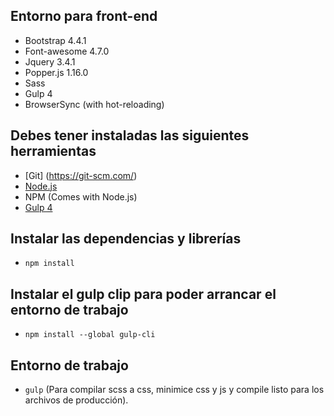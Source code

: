 ## Entorno para front-end 
- Bootstrap 4.4.1
- Font-awesome 4.7.0
- Jquery 3.4.1
- Popper.js 1.16.0
- Sass
- Gulp 4 
- BrowserSync (with hot-reloading)

## Debes tener instaladas las siguientes herramientas
- [Git] (https://git-scm.com/)
- [Node.js](https://nodejs.org/en/download/ "Node Js")
-  NPM (Comes with Node.js)
- [Gulp 4](https://gulpjs.com/ "Gulp")

## Instalar las dependencias y librerías
-	`npm install`
## Instalar el gulp clip para poder arrancar el entorno de trabajo
-  `npm install --global gulp-cli`

## Entorno de trabajo
- `gulp` (Para compilar scss a css, minimice css y js y compile listo para los archivos de producción).
